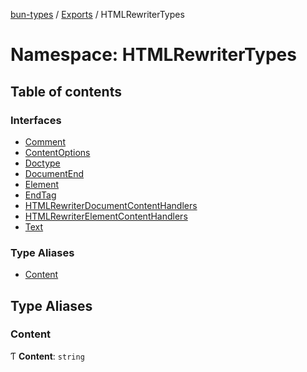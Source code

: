[bun-types](https://oven-sh.github.io/bun-types/README.md) / [Exports](https://oven-sh.github.io/bun-types/modules.md) / HTMLRewriterTypes

# Namespace: HTMLRewriterTypes

## Table of contents

### Interfaces

- [Comment](https://oven-sh.github.io/bun-types/interfaces/HTMLRewriterTypes.Comment.md)
- [ContentOptions](https://oven-sh.github.io/bun-types/interfaces/HTMLRewriterTypes.ContentOptions.md)
- [Doctype](https://oven-sh.github.io/bun-types/interfaces/HTMLRewriterTypes.Doctype.md)
- [DocumentEnd](https://oven-sh.github.io/bun-types/interfaces/HTMLRewriterTypes.DocumentEnd.md)
- [Element](https://oven-sh.github.io/bun-types/interfaces/HTMLRewriterTypes.Element.md)
- [EndTag](https://oven-sh.github.io/bun-types/interfaces/HTMLRewriterTypes.EndTag.md)
- [HTMLRewriterDocumentContentHandlers](https://oven-sh.github.io/bun-types/interfaces/HTMLRewriterTypes.HTMLRewriterDocumentContentHandlers.md)
- [HTMLRewriterElementContentHandlers](https://oven-sh.github.io/bun-types/interfaces/HTMLRewriterTypes.HTMLRewriterElementContentHandlers.md)
- [Text](https://oven-sh.github.io/bun-types/interfaces/HTMLRewriterTypes.Text.md)

### Type Aliases

- [Content](https://oven-sh.github.io/bun-types/modules/HTMLRewriterTypes.md#content)

## Type Aliases

### Content

Ƭ **Content**: `string`
